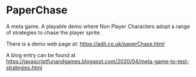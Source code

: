 # PaperChase
A meta game. A playable demo where Non Player Characters adopt a range of strategies to chase the player sprite.


There is a demo web page at: https://adit.co.uk/paperChase.html

A blog entry can be found at https://javascriptfunandgames.blogspot.com/2020/04/meta-game-to-test-strategies.html
